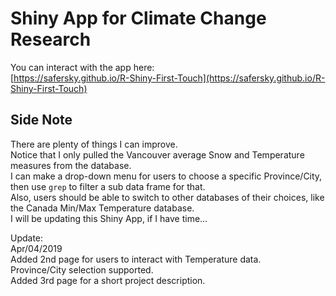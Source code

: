# Shiny App for Climate Change Research
You can interact with the app here:  
[https://safersky.github.io/R-Shiny-First-Touch](https://safersky.github.io/R-Shiny-First-Touch)

## Side Note
There are plenty of things I can improve.  
Notice that I only pulled the Vancouver average Snow and Temperature measures from the database.  
I can make a drop-down menu for users to choose a specific Province/City, then use `grep` to filter a sub data frame for that.  
Also, users should be able to switch to other databases of their choices, like the Canada Min/Max Temperature database.  
I will be updating this Shiny App, if I have time…  

Update:  
Apr/04/2019  
Added 2nd page for users to interact with Temperature data.  
Province/City selection supported.  
Added 3rd page for a short project description.  
